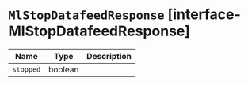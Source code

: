 # `MlStopDatafeedResponse` [interface-MlStopDatafeedResponse]

| Name | Type | Description |
| - | - | - |
| `stopped` | boolean | &nbsp; |
